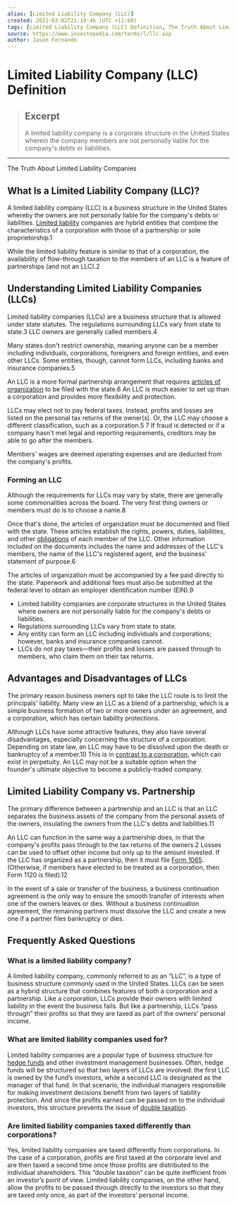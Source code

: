 ```yaml
---
alias: [Limited Liability Company (LLC)]
created: 2021-03-02T21:19:46 (UTC +11:00)
tags: [Limited Liability Company (LLC) Definition, The Truth About Limited Liability Companies]
source: https://www.investopedia.com/terms/l/llc.asp
author: Jason Fernando
---
```


# Limited Liability Company (LLC) Definition

> ## Excerpt
> A limited liability company is a corporate structure in the United States wherein the company members are not personally liable for the company's debts or liabilities.

---

The Truth About Limited Liability Companies
## What Is a Limited Liability Company (LLC)?

A limited liability company (LLC) is a business structure in the United States whereby the owners are not personally liable for the company's debts or liabilities. [Limited liability](https://www.investopedia.com/terms/l/limitedliability.asp) companies are hybrid entities that combine the characteristics of a corporation with those of a partnership or sole proprietorship.1

While the limited liability feature is similar to that of a corporation, the availability of flow-through taxation to the members of an LLC is a feature of partnerships (and not an LLC).2

## Understanding Limited Liability Companies (LLCs)

Limited liability companies (LLCs) are a business structure that is allowed under state statutes. The regulations surrounding LLCs vary from state to state.3 LLC owners are generally called members.4

Many states don't restrict ownership, meaning anyone can be a member including individuals, corporations, foreigners and foreign entities, and even other LLCs. Some entities, though, cannot form LLCs, including banks and insurance companies.5

An LLC is a more formal partnership arrangement that requires [articles of organization](https://www.investopedia.com/terms/a/articles-of-organization.asp) to be filed with the state.6 An LLC is much easier to set up than a corporation and provides more flexibility and protection.

LLCs may elect not to pay federal taxes. Instead, profits and losses are listed on the personal tax returns of the owner(s). Or, the LLC may choose a different classification, such as a corporation.5 7 If fraud is detected or if a company hasn't met legal and reporting requirements, creditors may be able to go after the members.

Members' wages are deemed operating expenses and are deducted from the company's profits.

### Forming an LLC

Although the requirements for LLCs may vary by state, there are generally some commonalities across the board. The very first thing owners or members must do is to choose a name.8

Once that's done, the articles of organization must be documented and filed with the state. These articles establish the rights, powers, duties, liabilities, and other [obligations](https://www.investopedia.com/terms/l/llc-operating-agreement.asp) of each member of the LLC. Other information included on the documents includes the name and addresses of the LLC's members, the name of the LLC's registered agent, and the business' statement of purpose.6

The articles of organization must be accompanied by a fee paid directly to the state. Paperwork and additional fees must also be submitted at the federal level to obtain an employer identification number (EIN).9

-   Limited liability companies are corporate structures in the United States where owners are not personally liable for the company's debts or liabilities.
-   Regulations surrounding LLCs vary from state to state.
-   Any entity can form an LLC including individuals and corporations; however, banks and insurance companies cannot.
-   LLCs do not pay taxes—their profits and losses are passed through to members, who claim them on their tax returns.

## Advantages and Disadvantages of LLCs

The primary reason business owners opt to take the LLC route is to limit the principals' liability. Many view an LLC as a blend of a partnership, which is a simple business formation of two or more owners under an agreement, and a corporation, which has certain liability protections.

Although LLCs have some attractive features, they also have several disadvantages, especially concerning the structure of a corporation. Depending on state law, an LLC may have to be dissolved upon the death or bankruptcy of a member.10 This is in [contrast to a corporation](https://www.investopedia.com/ask/answers/042015/what-caused-american-industrial-revolution.asp), which can exist in perpetuity. An LLC may not be a suitable option when the founder's ultimate objective to become a publicly-traded company.

## Limited Liability Company vs. Partnership

The primary difference between a partnership and an LLC is that an LLC separates the business assets of the company from the personal assets of the owners, insulating the owners from the LLC's debts and liabilities.11

An LLC can function in the same way a partnership does, in that the company's profits pass through to the tax returns of the owners.2 Losses can be used to offset other income but only up to the amount invested. If the LLC has organized as a partnership, then it must file [Form 1065](https://www.investopedia.com/terms/f/form-1065.asp). (Otherwise, if members have elected to be treated as a corporation, then Form 1120 is filed).12

In the event of a sale or transfer of the business, a business continuation agreement is the only way to ensure the smooth transfer of interests when one of the owners leaves or dies. Without a business continuation agreement, the remaining partners must dissolve the LLC and create a new one if a partner files bankruptcy or dies.

## Frequently Asked Questions

### What is a limited liability company?

A limited liability company, commonly referred to as an “LLC”, is a type of business structure commonly used in the United States. LLCs can be seen as a hybrid structure that combines features of both a corporation and a partnership. Like a corporation, LLCs provide their owners with limited liability in the event the business fails. But like a partnership, LLCs “pass through” their profits so that they are taxed as part of the owners’ personal income.

### What are limited liability companies used for?

Limited liability companies are a popular type of business structure for [hedge funds](https://www.investopedia.com/terms/h/hedgefund.asp) and other investment management businesses. Often, hedge funds will be structured so that two layers of LLCs are involved: the first LLC is owned by the fund’s investors, while a second LLC is designated as the manager of that fund. In that scenario, the individual managers responsible for making investment decisions benefit from two layers of liability protection. And since the profits earned can be passed on to the individual investors, this structure prevents the issue of [double taxation](https://www.investopedia.com/terms/d/double_taxation.asp).

### Are limited liability companies taxed differently than corporations?

Yes, limited liability companies are taxed differently from corporations. In the case of a corporation, profits are first taxed at the corporate level and are then taxed a second time once those profits are distributed to the individual shareholders. This “double taxation” can be quite inefficient from an investor’s point of view. Limited liability companies, on the other hand, allow the profits to be passed through directly to the investors so that they are taxed only once, as part of the investors’ personal income.
